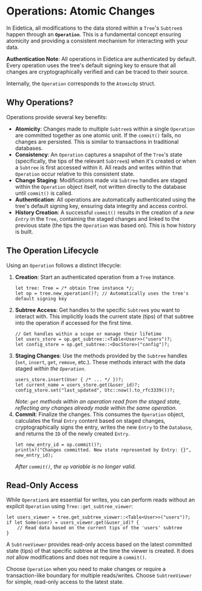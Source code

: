 # Operations: Atomic Changes

In Eidetica, all modifications to the data stored within a `Tree`'s `Subtree`s happen through an **`Operation`**. This is a fundamental concept ensuring atomicity and providing a consistent mechanism for interacting with your data.

**Authentication Note**: All operations in Eidetica are authenticated by default. Every operation uses the tree's default signing key to ensure that all changes are cryptographically verified and can be traced to their source.

Internally, the `Operation` corresponds to the `AtomicOp` struct.

## Why Operations?

Operations provide several key benefits:

- **Atomicity**: Changes made to multiple `Subtree`s within a single `Operation` are committed together as one atomic unit. If the `commit()` fails, no changes are persisted. This is similar to transactions in traditional databases.
- **Consistency**: An `Operation` captures a snapshot of the `Tree`'s state (specifically, the tips of the relevant `Subtree`s) when it's created or when a `Subtree` is first accessed within it. All reads and writes within that `Operation` occur relative to this consistent state.
- **Change Staging**: Modifications made via `Subtree` handles are staged within the `Operation` object itself, not written directly to the database until `commit()` is called.
- **Authentication**: All operations are automatically authenticated using the tree's default signing key, ensuring data integrity and access control.
- **History Creation**: A successful `commit()` results in the creation of a _new `Entry`_ in the `Tree`, containing the staged changes and linked to the previous state (the tips the `Operation` was based on). This is how history is built.

## The Operation Lifecycle

Using an `Operation` follows a distinct lifecycle:

1.  **Creation**: Start an authenticated operation from a `Tree` instance.
    ```rust,ignore
    let tree: Tree = /* obtain Tree instance */;
    let op = tree.new_operation()?; // Automatically uses the tree's default signing key
    ```
2.  **Subtree Access**: Get handles to the specific `Subtree`s you want to interact with. This implicitly loads the current state (tips) of that subtree into the operation if accessed for the first time.
    ```rust,ignore
    // Get handles within a scope or manage their lifetime
    let users_store = op.get_subtree::<Table<User>>("users")?;
    let config_store = op.get_subtree::<DocStore>("config")?;
    ```
3.  **Staging Changes**: Use the methods provided by the `Subtree` handles (`set`, `insert`, `get`, `remove`, etc.). These methods interact with the data staged _within the `Operation`_.
    ```rust,ignore
    users_store.insert(User { /* ... */ })?;
    let current_name = users_store.get(&user_id)?;
    config_store.set("last_updated", Utc::now().to_rfc3339())?;
    ```
    _Note: `get` methods within an operation read from the staged state, reflecting any changes already made within the same operation._
4.  **Commit**: Finalize the changes. This consumes the `Operation` object, calculates the final `Entry` content based on staged changes, cryptographically signs the entry, writes the new `Entry` to the `Database`, and returns the `ID` of the newly created `Entry`.
    ```rust,ignore
    let new_entry_id = op.commit()?;
    println!("Changes committed. New state represented by Entry: {}", new_entry_id);
    ```
    _After `commit()`, the `op` variable is no longer valid._

## Read-Only Access

While `Operation`s are essential for writes, you can perform reads without an explicit `Operation` using `Tree::get_subtree_viewer`:

```rust,ignore
let users_viewer = tree.get_subtree_viewer::<Table<User>>("users")?;
if let Some(user) = users_viewer.get(&user_id)? {
    // Read data based on the current tips of the 'users' subtree
}
```

A `SubtreeViewer` provides read-only access based on the latest committed state (tips) of that specific subtree at the time the viewer is created. It does _not_ allow modifications and does not require a `commit()`.

Choose `Operation` when you need to make changes or require a transaction-like boundary for multiple reads/writes. Choose `SubtreeViewer` for simple, read-only access to the latest state.
